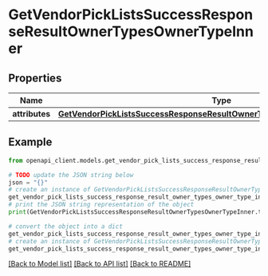 # GetVendorPickListsSuccessResponseResultOwnerTypesOwnerTypeInner


## Properties

Name | Type | Description | Notes
------------ | ------------- | ------------- | -------------
**attributes** | [**GetVendorPickListsSuccessResponseResultOwnerTypesOwnerTypeInnerAttributes**](GetVendorPickListsSuccessResponseResultOwnerTypesOwnerTypeInnerAttributes.md) |  | 

## Example

```python
from openapi_client.models.get_vendor_pick_lists_success_response_result_owner_types_owner_type_inner import GetVendorPickListsSuccessResponseResultOwnerTypesOwnerTypeInner

# TODO update the JSON string below
json = "{}"
# create an instance of GetVendorPickListsSuccessResponseResultOwnerTypesOwnerTypeInner from a JSON string
get_vendor_pick_lists_success_response_result_owner_types_owner_type_inner_instance = GetVendorPickListsSuccessResponseResultOwnerTypesOwnerTypeInner.from_json(json)
# print the JSON string representation of the object
print(GetVendorPickListsSuccessResponseResultOwnerTypesOwnerTypeInner.to_json())

# convert the object into a dict
get_vendor_pick_lists_success_response_result_owner_types_owner_type_inner_dict = get_vendor_pick_lists_success_response_result_owner_types_owner_type_inner_instance.to_dict()
# create an instance of GetVendorPickListsSuccessResponseResultOwnerTypesOwnerTypeInner from a dict
get_vendor_pick_lists_success_response_result_owner_types_owner_type_inner_from_dict = GetVendorPickListsSuccessResponseResultOwnerTypesOwnerTypeInner.from_dict(get_vendor_pick_lists_success_response_result_owner_types_owner_type_inner_dict)
```
[[Back to Model list]](../README.md#documentation-for-models) [[Back to API list]](../README.md#documentation-for-api-endpoints) [[Back to README]](../README.md)



